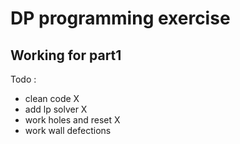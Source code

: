 # DP programming exercise

## Working for part1

Todo :
+ clean code X
+ add lp solver X
+ work holes and reset X
+ work wall defections 
